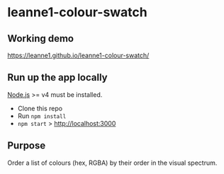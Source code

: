 # leanne1-colour-swatch

## Working demo

https://leanne1.github.io/leanne1-colour-swatch/

## Run up the app locally

[Node.js](http://nodejs.org/) >= v4 must be installed.

- Clone this repo
- Run `npm install`
- `npm start` > [http://localhost:3000](http://localhost:3000)

## Purpose

Order a list of colours (hex, RGBA) by their order in the visual spectrum.